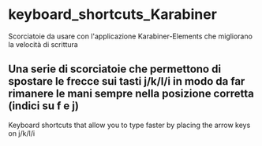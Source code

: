 # keyboard_shortcuts_Karabiner
Scorciatoie da usare con l'applicazione Karabiner-Elements che migliorano la velocità di scrittura

Una serie di scorciatoie che permettono di spostare le frecce sui tasti j/k/l/i in modo da far rimanere le mani sempre nella posizione corretta (indici su f e j)
-
Keyboard shortcuts that allow you to type faster by placing the arrow keys on j/k/l/i 
